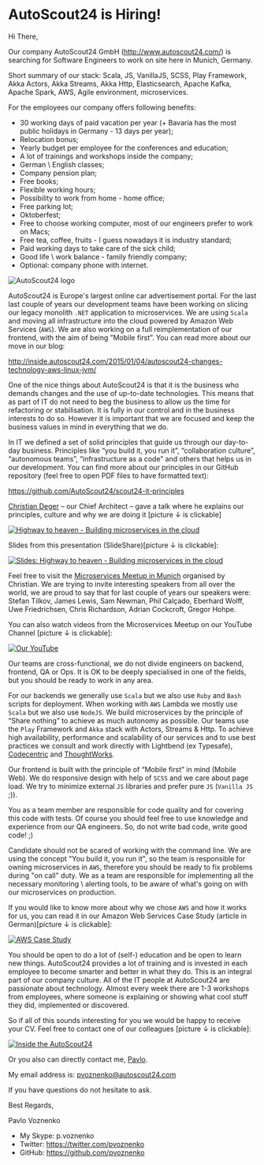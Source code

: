 # AutoScout24 is Hiring!

Hi There,

Our company AutoScout24 GmbH (http://www.autoscout24.com/) is searching for Software Engineers to work on site here in Munich, Germany.

Short summary of our stack: Scala, JS, VanillaJS, SCSS, Play Framework, Akka Actors, Akka Streams, Akka Http, Elasticsearch,
Apache Kafka, Apache Spark, AWS, Agile environment, microservices.

For the employees our company offers following benefits:
* 30 working days of paid vacation per year (+ Bavaria has the most public holidays in Germany - 13 days per year);
* Relocation bonus;
* Yearly budget per employee for the conferences and education;
* A lot of trainings and workshops inside the company;
* German \ English classes;
* Company pension plan; 
* Free books;
* Flexible working hours;
* Possibility to work from home - home office;
* Free parking lot;
* Oktoberfest;
* Free to choose working computer, most of our engineers prefer to work on Macs;
* Free tea, coffee, fruits - I guess nowadays it is industry standard;
* Paid working days to take care of the sick child;
* Good life \ work balance - family friendly company;
* Optional: company phone with internet.

![AutoScout24 logo](https://cloud.githubusercontent.com/assets/1098414/17675779/806f7614-632b-11e6-85f8-d53e4a745054.png)

AutoScout24 is Europe's largest online car advertisement portal. For the last last couple of years our development teams have been working on slicing our legacy monolith `.NET` application to microservices. We are using `Scala` and moving all infrastructure into the cloud powered by Amazon Web Services (`AWS`). We are also working on a full reimplementation of our frontend, with the aim of being ”Mobile first”. You can read more about our move in our blog:

http://inside.autoscout24.com/2015/01/04/autoscout24-changes-technology-aws-linux-jvm/

One of the nice things about AutoScout24 is that it is the business who demands changes and the use of up-to-date technologies. This means that as part of IT do not need to beg the business to allow us the time for refactoring or stabilisation. It is fully in our control and in the business interests to do so. However it is important that we are focused and keep the business values in mind in everything that we do.

In IT we defined a set of solid principles that guide us through our day-to-day business. Principles like “you build it, you run
it”, “collaboration culture”, “autonomous teams”, “infrastructure as a code” and others that helps us in our development.
You can find more about our principles in our GitHub repository (feel free to open PDF files to have formatted text):

https://github.com/AutoScout24/scout24-it-principles

[Christian Deger](https://twitter.com/cdeger) – our Chief Architect – gave a talk where he explains our principles, culture and why we are doing it [picture ↓ is clickable]

[![Highway to heaven - Building microservices in the cloud](https://cloud.githubusercontent.com/assets/1098414/17675775/7e3d8b38-632b-11e6-9d9f-4f4aa512d667.jpg)](http://www.youtube.com/watch?v=xM8CBgqCEBY)

Slides from this presentation (SlideShare)[picture ↓ is clickable]:

[![Slides: Highway to heaven - Building microservices in the cloud](https://cloud.githubusercontent.com/assets/1098414/17675771/7b76081c-632b-11e6-8b73-afc80413318f.jpg)](http://www.slideshare.net/cdeger/building-microservices-in-the-cloud-goto-nights-berlin-2016)

Feel free to visit the [Microservices Meetup in Munich](http://www.meetup.com/Microservices-Meetup-Munich/) organised by Christian. We are trying to invite interesting speakers from all over the world, we are proud to say that for last couple of years our speakers were: Stefan Tilkov, James Lewis, Sam Newman, Phil Calçado, Eberhard Wolff, Uwe Friedrichsen, 
Chris Richardson, Adrian Cockcroft, Gregor Hohpe.

You can also watch videos from the Microservices Meetup on our YouTube Channel [picture ↓ is clickable]:

[![Our YouTube](https://cloud.githubusercontent.com/assets/1098414/17675781/8301b5ea-632b-11e6-9519-470a7b8c096e.png)](https://www.youtube.com/channel/UCeh0x77J4sv2E1IFMzAEiBw)

Our teams are cross-functional, we do not divide engineers on backend, frontend, QA or Ops. It is OK to be deeply specialised in one of the fields, but you should be ready to work in any area.

For our backends we generally use `Scala` but we also use `Ruby` and `Bash` scripts for deployment. When working with `AWS` Lambda we mostly use `Scala` but we also use `NodeJS`. We build microservices by the principle of “Share nothing” to achieve as much autonomy as possible. Our teams use the `Play` Framework and `Akka` stack with Actors, Streams & Http. To achieve high availability, performance and scalability of our services and to use best practices we consult and work directly with Lightbend (ex Typesafe), [Codecentric](https://www.codecentric.de/) and [ThoughtWorks](https://www.thoughtworks.com).

Our frontend is built with the principle of “Mobile first” in mind (Mobile Web). We do responsive design with help
of `SCSS` and we care about page load. We try to minimize external `JS` libraries and prefer pure `JS` (`Vanilla JS` ;)).

You as a team member are responsible for code quality and for covering this code with tests. Of course you should feel free to use knowledge and experience from our QA engineers. So, do not write bad code, write good code! ;)

Candidate should not be scared of working with the command line. We are using the concept "You build it, you run it", so the team is responsible for owning microservices in `AWS`, therefore you should be ready to fix problems during "on call" duty. We as a team are responsible for implementing all the necessary monitoring \ alerting tools, to be aware of what's going on with our microservices on production.

If you would like to know more about why we chose `AWS` and how it works for us, you can read it in our Amazon Web Services Case Study (article in German)[picture ↓ is clickable]:

[![AWS Case Study](https://cloud.githubusercontent.com/assets/1098414/17675782/870152ea-632b-11e6-8bd6-9e78b409e341.png)](https://aws.amazon.com/de/solutions/case-studies/autoscout24/)

You should be open to do a lot of (self-) education and be open to learn new things. AutoScout24 provides a lot of training and is invested in each employee to become smarter and better in what they do. This is an integral part of our company culture. All of the IT people at AutoScout24 are passionate about technology. Almost every week there are 1-3 workshops from employees, where someone is explaining or showing what cool stuff they did, implemented or discovered.

So if all of this sounds interesting for you we would be happy to receive your CV. Feel free to contact one of our
colleagues [picture ↓ is clickable]:

[![Inside the AutoScout24](https://cloud.githubusercontent.com/assets/1098414/17675763/75b10ab2-632b-11e6-93e4-e36ef725fc7b.jpg)](http://inside.autoscout24.com/career/2015/08/06/wanted-next-generation-software-engineer/)

Or you also can directly contact me, [Pavlo](https://github.com/pvoznenko).

My email address is: pvoznenko@autoscout24.com

If you have questions do not hesitate to ask.

Best Regards,

Pavlo Voznenko

- My Skype: p.voznenko
- Twitter: https://twitter.com/pvoznenko
- GitHub: https://github.com/pvoznenko
